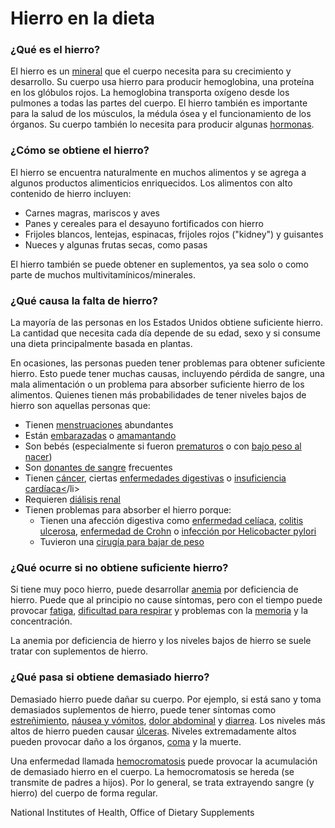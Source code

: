 Hierro en la dieta
==================


### ¿Qué es el hierro?


El hierro es un [mineral](https://medlineplus.gov/spanish/minerals.html) que el cuerpo necesita para su crecimiento y desarrollo. Su cuerpo usa hierro para producir hemoglobina, una proteína en los glóbulos rojos. La hemoglobina transporta oxígeno desde los pulmones a todas las partes del cuerpo. El hierro también es importante para la salud de los músculos, la médula ósea y el funcionamiento de los órganos. Su cuerpo también lo necesita para producir algunas [hormonas](https://medlineplus.gov/spanish/hormones.html).


### ¿Cómo se obtiene el hierro?


El hierro se encuentra naturalmente en muchos alimentos y se agrega a algunos productos alimenticios enriquecidos. Los alimentos con alto contenido de hierro incluyen:


* Carnes magras, mariscos y aves
* Panes y cereales para el desayuno fortificados con hierro
* Frijoles blancos, lentejas, espinacas, frijoles rojos ("kidney") y guisantes
* Nueces y algunas frutas secas, como pasas


El hierro también se puede obtener en suplementos, ya sea solo o como parte de muchos multivitamínicos/minerales.


### ¿Qué causa la falta de hierro?


La mayoría de las personas en los Estados Unidos obtiene suficiente hierro. La cantidad que necesita cada día depende de su edad, sexo y si consume una dieta principalmente basada en plantas.


En ocasiones, las personas pueden tener problemas para obtener suficiente hierro. Esto puede tener muchas causas, incluyendo pérdida de sangre, una mala alimentación o un problema para absorber suficiente hierro de los alimentos. Quienes tienen más probabilidades de tener niveles bajos de hierro son aquellas personas que:


* Tienen [menstruaciones](https://medlineplus.gov/spanish/menstruation.html) abundantes
* Están [embarazadas](https://medlineplus.gov/spanish/pregnancy.html) o [amamantando](https://medlineplus.gov/spanish/breastfeeding.html)
* Son bebés (especialmente si fueron [prematuros](https://medlineplus.gov/spanish/prematurebabies.html) o con [bajo peso al nacer](https://medlineplus.gov/spanish/birthweight.html))
* Son [donantes de sangre](https://medlineplus.gov/spanish/bloodtransfusionanddonation.html) frecuentes
* Tienen [cáncer](https://medlineplus.gov/spanish/cancer.html), ciertas [enfermedades digestivas](https://medlineplus.gov/spanish/digestivediseases.html) o [insuficiencia cardíaca<](https://medlineplus.gov/spanish/heartfailure.html)/li>
* Requieren [diálisis renal](https://medlineplus.gov/spanish/dialysis.html)
* Tienen problemas para absorber el hierro porque:
	+ Tienen una afección digestiva como [enfermedad celíaca](https://medlineplus.gov/spanish/celiacdisease.html), [colitis ulcerosa](https://medlineplus.gov/spanish/ulcerativecolitis.html), [enfermedad de Crohn](https://medlineplus.gov/spanish/crohnsdisease.html) o [infección por Helicobacter pylori](https://medlineplus.gov/spanish/helicobacterpyloriinfections.html)
	+ Tuvieron una [cirugía para bajar de peso](https://medlineplus.gov/spanish/weightlosssurgery.html)


### ¿Qué ocurre si no obtiene suficiente hierro?


Si tiene muy poco hierro, puede desarrollar [anemia](https://medlineplus.gov/spanish/anemia.html) por deficiencia de hierro. Puede que al principio no cause síntomas, pero con el tiempo puede provocar [fatiga](https://medlineplus.gov/spanish/fatigue.html), [dificultad para respirar](https://medlineplus.gov/spanish/breathingproblems.html) y problemas con la [memoria](https://medlineplus.gov/spanish/memory.html) y la concentración.


La anemia por deficiencia de hierro y los niveles bajos de hierro se suele tratar con suplementos de hierro.


### ¿Qué pasa si obtiene demasiado hierro?


Demasiado hierro puede dañar su cuerpo. Por ejemplo, si está sano y toma demasiados suplementos de hierro, puede tener síntomas como [estreñimiento](https://medlineplus.gov/spanish/constipation.html), [náusea y vómitos](https://medlineplus.gov/spanish/nauseaandvomiting.html), [dolor abdominal](https://medlineplus.gov/spanish/abdominalpain.html) y [diarrea](https://medlineplus.gov/spanish/diarrhea.html). Los niveles más altos de hierro pueden causar [úlceras](https://medlineplus.gov/spanish/pepticulcer.html). Niveles extremadamente altos pueden provocar daño a los órganos, [coma](https://medlineplus.gov/spanish/coma.html) y la muerte.


Una enfermedad llamada [hemocromatosis](https://medlineplus.gov/spanish/hemochromatosis.html) puede provocar la acumulación de demasiado hierro en el cuerpo. La hemocromatosis se hereda (se transmite de padres a hijos). Por lo general, se trata extrayendo sangre (y hierro) del cuerpo de forma regular.


National Institutes of Health, Office of Dietary Supplements

